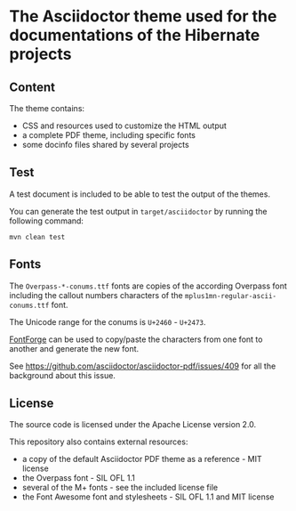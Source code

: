 # The Asciidoctor theme used for the documentations of the Hibernate projects

## Content

The theme contains:

 * CSS and resources used to customize the HTML output
 * a complete PDF theme, including specific fonts
 * some docinfo files shared by several projects

## Test

A test document is included to be able to test the output of the themes.

You can generate the test output in `target/asciidoctor` by running the following command:

```
mvn clean test
```

## Fonts

The ``Overpass-*-conums.ttf`` fonts are copies of the according Overpass font including the callout numbers characters of the ``mplus1mn-regular-ascii-conums.ttf`` font.

The Unicode range for the conums is `U+2460` - `U+2473`.

[FontForge](https://fontforge.github.io/) can be used to copy/paste the characters from one font to another and generate the new font.

See https://github.com/asciidoctor/asciidoctor-pdf/issues/409 for all the background about this issue.

## License

The source code is licensed under the Apache License version 2.0.

This repository also contains external resources:

 * a copy of the default Asciidoctor PDF theme as a reference - MIT license
 * the Overpass font - SIL OFL 1.1
 * several of the M+ fonts - see the included license file
 * the Font Awesome font and stylesheets - SIL OFL 1.1 and MIT license

